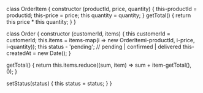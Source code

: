 class OrderItem {
 constructor (productId, price, quantity) {
  this-productId = productid;
  this-price = price;
  this quantity = quantity;
}
getTotal() {
return this price * this quantity;
}
}

class Order {
 constructor (customerId, items) {
  this customerId = customerId;
  this.items = items-map(i => new OrderItemi-productId, i-price, i-quantity));
  this status - 'pending'; // pending | confirmed | delivered
  this-createdAt = new Date();
}

getTotal() {
return this.items.reduce((sum, item) => sum + item-getTotal(), 0);
}

setStatus(status) {
this status = status;
}
}